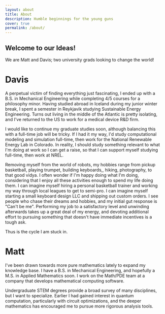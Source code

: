 ```yaml
---
layout: about
title: About
description: Humble beginnings for the young guns
cover: true
permalink: /about/
---
```


## Welcome to our Ideas!

We are Matt and Davis; two university grads looking to change the world!

# Davis

A perpetual victim of finding everything just fascinating, I ended up with a B.S. in Mechanical Engineering while completing 4/5 courses for a philosophy minor. Having studied abroad in Iceland during my junior winter break, I spent a semester in Reykjavik studying Sustainable Energy Engineering. Turns out living in the middle of the Atlantic is pretty isolating, and I've returned to the US to work for a medical device R&D firm.

I would like to continue my graduate studies soon, although balancing this with a full-time job will be tricky. If I had it my way, I'd study computational modeling and simulation full-time, then work for the National Renewable Energy Lab in Colorado. In reality, I should study something relevant to what I'm doing at work so I can get a raise, so that I can support myself studying full-time, then work at NREL.

Removing myself from the world of robots, my hobbies range from pickup basketball, playing trumpet, building keyboards,, hiking, photography, to that good vidya. I often wonder if I'm happy doing what I'm doing, considering that I enjoy all these activities enough to spend my life doing them. I can imagine myself hiring a personal basketball trainer and working my way through local leagues to get to semi-pro. I can imagine myself starting a small keyboard design LLC and shipping out custom orders. I see people who chase their dreams and hobbies, and my initial gut response is "Can't be me". Performing my job to a satisfactory level and unwinding afterwards takes up a great deal of my energy, and devoting additional effort to pursuing something that doesn't have immediate incentives is a tough ask.

Thus is the cycle I am stuck in.

# Matt

I've been drawn towards more pure mathematics lately to expand my knowledge base. I have a B.S. in Mechanical Engineering, and hopefully a M.S. in Applied Mathematics soon. I work on the Math/PDE team at a company that develops mathematical computing software.

Undergraduate STEM degrees provide a broad survey of many disciplines, but I want to specialize. Earlier I had gained interest in quantum computation, particularly with circuit optimizations, and the deeper mathematics has encouraged me to pursue more rigorous analysis tools.

